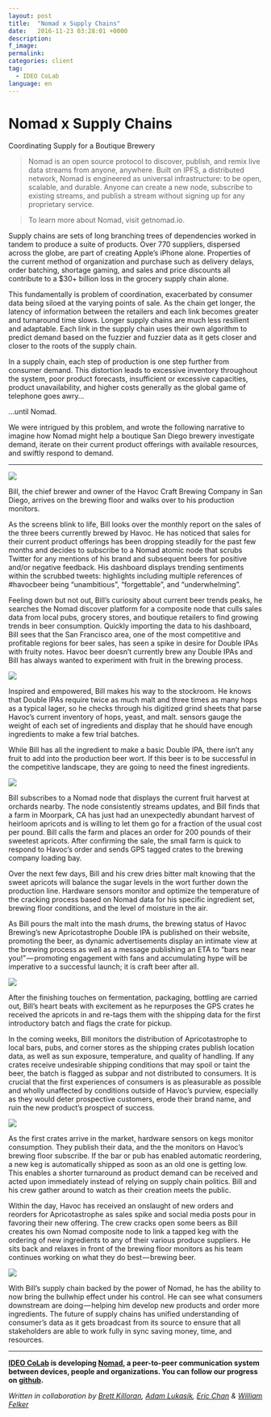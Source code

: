 ```yaml
---
layout: post
title:  "Nomad x Supply Chains"
date:   2016-11-23 03:28:01 +0000
description:
f_image:
permalink:
categories: client
tag:
  - IDEO CoLab
language: en
---
```



# Nomad x Supply Chains

Coordinating Supply for a Boutique Brewery

> Nomad is an open source protocol to discover, publish, and remix live data streams from anyone, anywhere. Built on IPFS, a distributed network, Nomad is engineered as universal infrastructure: to be open, scalable, and durable. Anyone can create a new node, subscribe to existing streams, and publish a stream without signing up for any proprietary service.

> To learn more about Nomad, visit getnomad.io.

Supply chains are sets of long branching trees of dependencies worked in tandem to produce a suite of products. Over 770 suppliers, dispersed across the globe, are part of creating Apple’s iPhone alone. Properties of the current method of organization and purchase such as delivery delays, order batching, shortage gaming, and sales and price discounts all contribute to a $30+ billion loss in the grocery supply chain alone.

This fundamentally is problem of coordination, exacerbated by consumer data being siloed at the varying points of sale. As the chain get longer, the latency of information between the retailers and each link becomes greater and turnaround time slows. Longer supply chains are much less resilient and adaptable. Each link in the supply chain uses their own algorithm to predict demand based on the fuzzier and fuzzier data as it gets closer and closer to the roots of the supply chain.

In a supply chain, each step of production is one step further from consumer demand. This distortion leads to excessive inventory throughout the system, poor product forecasts, insufficient or excessive capacities, product unavailability, and higher costs generally as the global game of telephone goes awry…

…until Nomad.

We were intrigued by this problem, and wrote the following narrative to imagine how Nomad might help a boutique San Diego brewery investigate demand, iterate on their current product offerings with available resources, and swiftly respond to demand.

---

![](/_assets/_nomad/nomad-havoc-0.png)

Bill, the chief brewer and owner of the Havoc Craft Brewing Company in San Diego, arrives on the brewing floor and walks over to his production monitors.

As the screens blink to life, Bill looks over the monthly report on the sales of the three beers currently brewed by Havoc. He has noticed that sales for their current product offerings has been dropping steadily for the past few months and decides to subscribe to a Nomad atomic node that scrubs Twitter for any mentions of his brand and subsequent beers for positive and/or negative feedback. His dashboard displays trending sentiments within the scrubbed tweets: highlights including multiple references of #havocbeer being “unambitious”, “forgettable”, and “underwhelming”.

Feeling down but not out, Bill’s curiosity about current beer trends peaks, he searches the Nomad discover platform for a composite node that culls sales data from local pubs, grocery stores, and boutique retailers to find growing trends in beer consumption. Quickly importing the data to his dashboard, Bill sees that the San Francisco area, one of the most competitive and profitable regions for beer sales, has seen a spike in desire for Double IPAs with fruity notes. Havoc beer doesn’t currently brew any Double IPAs and Bill has always wanted to experiment with fruit in the brewing process.

![](/_assets/_nomad/nomad-havoc-1.gif)

Inspired and empowered, Bill makes his way to the stockroom. He knows that Double IPAs require twice as much malt and three times as many hops as a typical lager, so he checks through his digitized grind sheets that parse Havoc’s current inventory of hops, yeast, and malt. sensors gauge the weight of each set of ingredients and display that he should have enough ingredients to make a few trial batches.

While Bill has all the ingredient to make a basic Double IPA, there isn’t any fruit to add into the production beer wort. If this beer is to be successful in the competitive landscape, they are going to need the finest ingredients.

![](/_assets/_nomad/nomad-havoc-2.png)

Bill subscribes to a Nomad node that displays the current fruit harvest at orchards nearby. The node consistently streams updates, and Bill finds that a farm in Moorpark, CA has just had an unexpectedly abundant harvest of heirloom apricots and is willing to let them go for a fraction of the usual cost per pound. Bill calls the farm and places an order for 200 pounds of their sweetest apricots. After confirming the sale, the small farm is quick to respond to Havoc’s order and sends GPS tagged crates to the brewing company loading bay.

Over the next few days, Bill and his crew dries bitter malt knowing that the sweet apricots will balance the sugar levels in the wort further down the production line. Hardware sensors monitor and optimize the temperature of the cracking process based on Nomad data for his specific ingredient set, brewing floor conditions, and the level of moisture in the air.

As Bill pours the malt into the mash drums, the brewing status of Havoc Brewing’s new Apricotastrophe Double IPA is published on their website, promoting the beer, as dynamic advertisements display an intimate view at the brewing process as well as a message publishing an ETA to “bars near you!” — promoting engagement with fans and accumulating hype will be imperative to a successful launch; it is craft beer after all.

![](/_assets/_nomad/nomad-havoc-3.gif)

After the finishing touches on fermentation, packaging, bottling are carried out, Bill’s heart beats with excitement as he repurposes the GPS crates he received the apricots in and re-tags them with the shipping data for the first introductory batch and flags the crate for pickup.

In the coming weeks, Bill monitors the distribution of Apricotastrophe to local bars, pubs, and corner stores as the shipping crates publish location data, as well as sun exposure, temperature, and quality of handling. If any crates receive undesirable shipping conditions that may spoil or taint the beer, the batch is flagged as subpar and not distributed to consumers. It is crucial that the first experiences of consumers is as pleasurable as possible and wholly unaffected by conditions outside of Havoc’s purview, especially as they would deter prospective customers, erode their brand name, and ruin the new product’s prospect of success.

![](/_assets/_nomad/nomad-havoc-4.png)

As the first crates arrive in the market, hardware sensors on kegs monitor consumption. They publish their data, and the the monitors on Havoc’s brewing floor subscribe. If the bar or pub has enabled automatic reordering, a new keg is automatically shipped as soon as an old one is getting low. This enables a shorter turnaround as product demand can be received and acted upon immediately instead of relying on supply chain politics. Bill and his crew gather around to watch as their creation meets the public.

Within the day, Havoc has received an onslaught of new orders and reorders for Apricotastrophe as sales spike and social media posts pour in favoring their new offering. The crew cracks open some beers as Bill creates his own Nomad composite node to link a tapped keg with the ordering of new ingredients to any of their various produce suppliers. He sits back and relaxes in front of the brewing floor monitors as his team continues working on what they do best — brewing beer.

![](/_assets/_nomad/nomad-havoc-5.gif)

With Bill’s supply chain backed by the power of Nomad, he has the ability to now bring the bullwhip effect under his control. He can see what consumers downstream are doing — helping him develop new products and order more ingredients. The future of supply chains has unified understanding of consumer’s data as it gets broadcast from its source to ensure that all stakeholders are able to work fully in sync saving money, time, and resources.

---

**[IDEO CoLab](https://medium.com/r/?url=http%3A%2F%2Fideocolab.com) is developing [Nomad](https://medium.com/r/?url=http%3A%2F%2Fgetnomad.io), a peer-to-peer communication system between devices, people and organizations. You can follow our progress on [github](https://medium.com/r/?url=https%3A%2F%2Fgithub.com%2FIDEO-coLAB%2Fnomad).**

*Written in collaboration by [Brett Killoran](https://medium.com/@brettkilloran), [Adam Lukasik](https://medium.com/r/?url=http%3A%2F%2Fadam%20lukasik), [Eric Chan](https://medium.com/@Chanman) & [William Felker](https://medium.com/@gndclouds)*
